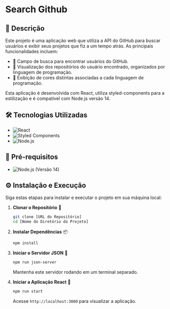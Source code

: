 # Search Github

## :mag_right: Descrição

Este projeto é uma aplicação web que utiliza a API do GitHub para buscar usuários e exibir seus projetos que fiz a um tempo atrás. As principais funcionalidades incluem:

- :bust_in_silhouette: Campo de busca para encontrar usuários do GitHub.
- :file_folder: Visualização dos repositórios do usuário encontrado, organizados por linguagem de programação.
- :art: Exibição de cores distintas associadas a cada linguagem de programação.

Esta aplicação é desenvolvida com React, utiliza styled-components para a estilização e é compatível com Node.js versão 14.

## :hammer_and_wrench: Tecnologias Utilizadas

- ![React](https://img.shields.io/badge/-React-61DAFB?style=flat-square&logo=React)
- ![Styled Components](https://img.shields.io/badge/-Styled_Components-DB7093?style=flat-square&logo=styled-components)
- ![Node.js](https://img.shields.io/badge/-Node.js-339933?style=flat-square&logo=Node.js)

## :page_facing_up: Pré-requisitos

- ![Node.js](https://img.shields.io/badge/-Node.js-339933?style=flat-square&logo=Node.js) (Versão 14)

## :gear: Instalação e Execução

Siga estas etapas para instalar e executar o projeto em sua máquina local:

1. **Clonar o Repositório** :arrow_down_small:

   ```bash
   git clone [URL do Repositório]
   cd [Nome do Diretório do Projeto]
   ```

2. **Instalar Dependências** :package:

   ```bash
   npm install
   ```

3. **Iniciar o Servidor JSON** :file_folder:

   ```bash
   npm run json-server
   ```

   Mantenha este servidor rodando em um terminal separado.

4. **Iniciar a Aplicação React** :rocket:

   ```bash
   npm run start
   ```

   Acesse `http://localhost:3000` para visualizar a aplicação.

